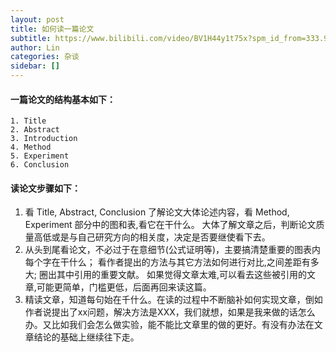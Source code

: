 ```yaml
---
layout: post
title: 如何读一篇论文
subtitle: https://www.bilibili.com/video/BV1H44y1t75x?spm_id_from=333.999.0.0
author: Lin
categories: 杂谈
sidebar: []
---
```


#### 一篇论文的结构基本如下：

 	1. Title
 	2. Abstract
 	3. Introduction
 	4. Method
 	5. Experiment
 	6. Conclusion

#### 读论文步骤如下：

1. 看 Title, Abstract, Conclusion 了解论文大体论述内容，看 Method, Experiment 部分中的图和表,看它在干什么。
   大体了解文章之后，判断论文质量高低或是与自己研究方向的相关度，决定是否要继使看下去。
2. 从头到尾看论文，不必过于在意细节(公式证明等)，主要搞清楚重要的图表内每个字在干什么；
   看作者提出的方法与其它方法如何进行对比,之间差距有多大;
   圈出其中引用的重要文献。
   如果觉得文章太难,可以看去这些被引用的文章,可能更简单，门槛更低，后面再回来读这篇。
3. 精读文章，知道每句始在千什么。在读的过程中不断脑补如何实现文章，倒如作者说提出了xx问题，解决方法是XXX，我们就想，如果是我来做的话怎么办。又比如我们会怎么做实验，能不能比文章里的做的更好。有没有办法在文章结论的基础上继续往下走。
